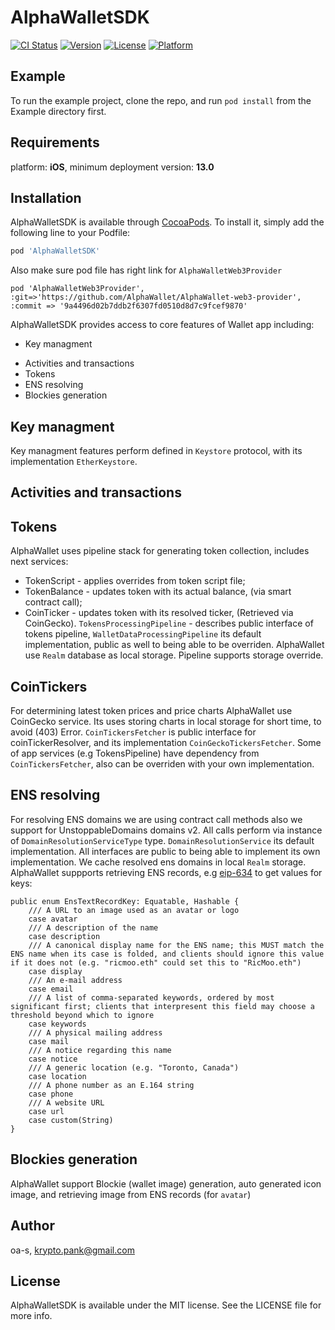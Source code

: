 # AlphaWalletSDK

[![CI Status](https://img.shields.io/travis/vladyslav-iosdev/AlphaWalletSDK.svg?style=flat)](https://travis-ci.org/vladyslav-iosdev/AlphaWalletSDK)
[![Version](https://img.shields.io/cocoapods/v/AlphaWalletSDK.svg?style=flat)](https://cocoapods.org/pods/AlphaWalletSDK)
[![License](https://img.shields.io/cocoapods/l/AlphaWalletSDK.svg?style=flat)](https://cocoapods.org/pods/AlphaWalletSDK)
[![Platform](https://img.shields.io/cocoapods/p/AlphaWalletSDK.svg?style=flat)](https://cocoapods.org/pods/AlphaWalletSDK)

## Example

To run the example project, clone the repo, and run `pod install` from the Example directory first.

## Requirements

platform: **iOS**, minimum deployment version: **13.0**

## Installation

AlphaWalletSDK is available through [CocoaPods](https://cocoapods.org). To install
it, simply add the following line to your Podfile:

```ruby
pod 'AlphaWalletSDK'
```
Also make sure pod file has right link for `AlphaWalletWeb3Provider`
```
pod 'AlphaWalletWeb3Provider', :git=>'https://github.com/AlphaWallet/AlphaWallet-web3-provider', :commit => '9a4496d02b7ddb2f6307fd0510d8d7c9fcef9870'
```

AlphaWalletSDK provides access to core features of Wallet app including:
- Key managment
<!-- TokenScript --> 
- Activities and transactions
- Tokens
- ENS resolving
- Blockies generation 

## Key managment
Key managment features perform defined in `Keystore` protocol, with its implementation `EtherKeystore`. 
<!-- ## TokenScript -->
 
## Activities and transactions

## Tokens
  AlphaWallet uses pipeline stack for generating token collection, includes next services:
  - TokenScript - applies overrides from token script file;
  - TokenBalance - updates token with its actual balance, (via smart contract call);
  - CoinTicker - updates token with its resolved ticker, (Retrieved via CoinGecko).
`TokensProcessingPipeline` - describes public interface of tokens pipeline, `WalletDataProcessingPipeline` its default implementation, public as well to being able to be overriden. AlphaWallet use `Realm` database as local storage. Pipeline supports storage override.

## CoinTickers
For determining latest token prices and price charts AlphaWallet use CoinGecko service. Its uses storing charts in local storage for short time, to avoid (403) Error. `CoinTickersFetcher` is public interface for coinTickerResolver, and its implementation `CoinGeckoTickersFetcher`. Some of app services (e.g TokensPipeline) have dependency from `CoinTickersFetcher`, also can be overriden with your own implementation.

## ENS resolving
For resolving ENS domains we are using contract call methods also we support for UnstoppableDomains domains v2. All calls perform via instance of `DomainResolutionServiceType` type. `DomainResolutionService` its default implementation. All interfaces are public to being able to implement its own implementation. We cache resolved ens domains in local `Realm` storage. AlphaWallet suppports retrieving ENS records, e.g [eip-634](https://eips.ethereum.org/EIPS/eip-634) to get values for keys:
```
public enum EnsTextRecordKey: Equatable, Hashable {
    /// A URL to an image used as an avatar or logo
    case avatar
    /// A description of the name
    case description
    /// A canonical display name for the ENS name; this MUST match the ENS name when its case is folded, and clients should ignore this value if it does not (e.g. "ricmoo.eth" could set this to "RicMoo.eth")
    case display
    /// An e-mail address
    case email
    /// A list of comma-separated keywords, ordered by most significant first; clients that interpresent this field may choose a threshold beyond which to ignore
    case keywords
    /// A physical mailing address
    case mail
    /// A notice regarding this name
    case notice
    /// A generic location (e.g. "Toronto, Canada")
    case location
    /// A phone number as an E.164 string
    case phone
    /// A website URL
    case url
    case custom(String)
}
```
## Blockies generation 
AlphaWallet support Blockie (wallet image) generation, auto generated icon image, and retrieving image from ENS records (for `avatar`)

## Author

oa-s, krypto.pank@gmail.com

## License

AlphaWalletSDK is available under the MIT license. See the LICENSE file for more info.
